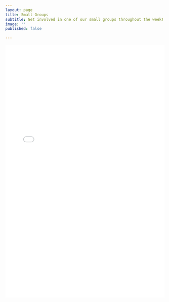 ```yaml
---
layout: page
title: Small Groups
subtitle: Get involved in one of our small groups throughout the week!
image: ''
published: false

---
```

<iframe frameborder="0" height="800" allowtransparent="yes" scrolling="yes" src="[https://libertychurchwales.churchsuite.com/embed/v2/smallgroups/3c0f6ccb-b2f2-4f2c-9598-0c30696f99e4](https://libertychurchwales.churchsuite.com/embed/v2/smallgroups/3c0f6ccb-b2f2-4f2c-9598-0c30696f99e4 "https://libertychurchwales.churchsuite.com/embed/v2/smallgroups/3c0f6ccb-b2f2-4f2c-9598-0c30696f99e4")" style="border-width:0" width="100%"></iframe>